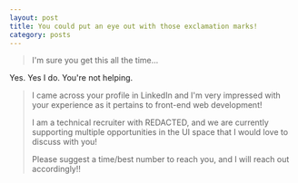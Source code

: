 ```yaml
---
layout: post
title: You could put an eye out with those exclamation marks!
category: posts
---
```


> I'm sure you get this all the time...

Yes.  Yes I do.  You're not helping.

>I came across your profile in LinkedIn and I'm very impressed with your experience as it pertains to front-end web development!
>
>I am a technical recruiter with REDACTED, and we are currently supporting multiple opportunities in the UI space that I would love to discuss with you!
>
>Please suggest a time/best number to reach you, and I will reach out accordingly!!
